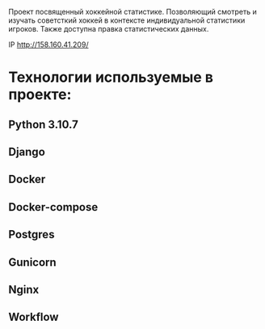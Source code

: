 Проект посвященный хоккейной статистике. Позволяющий смотреть и изучать советсткий хоккей в контексте индивидуальной статистики игроков. Также доступна правка статистических данных.

IP http://158.160.41.209/

# Технологии используемые в проекте:
## Python 3.10.7
## Django
## Docker
## Docker-compose
## Postgres
## Gunicorn
## Nginx
## Workflow
